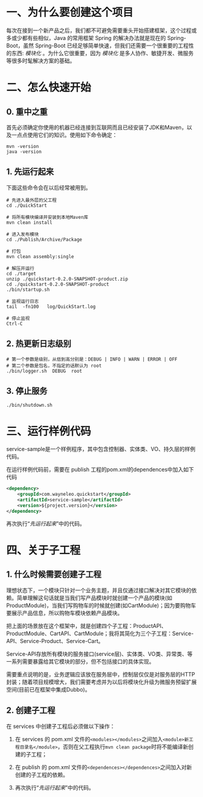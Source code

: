
# 一、为什么要创建这个项目

每次在接到一个新产品之后，我们都不可避免需要重头开始搭建框架，这个过程或多或少都有些相似，Java 的常用框架 Spring 的解决办法就是现在的 Spring-Boot，虽然 Spring-Boot 已经足够简单快速，但我们还需要一个很重要的工程性的东西: _模块化_ 。为什么它很重要，因为 _模块化_ 是多人协作、敏捷开发、微服务等很多时髦解决方案的基础。


# 二、怎么快速开始


## 0. 重中之重

首先必须确定你使用的机器已经连接到互联网而且已经安装了JDK和Maven，以及一点点使用它们的知识。使用如下命令确定：

```shell
mvn -version
java -version
```

<span id="GoFirst"></span>
## 1. 先运行起来

下面这些命令会在以后经常被用到。

```shell
# 先进入最外层的父工程
cd ./QuickStart

# 将所有模块编译并安装到本地Maven库
mvn clean install

# 进入发布模块
cd ./Publish/Archive/Package

# 打包
mvn clean assembly:single

# 解压并运行
cd ./target
unzip ./quickstart-0.2.0-SNAPSHOT-product.zip
cd ./quickstart-0.2.0-SNAPSHOT-product
./bin/startup.sh

# 监视运行日志
tail  -fn100   log/QuickStart.log

# 停止监视
Ctrl-C
```


## 2. 热更新日志级别

```shell
# 第一个参数是级别，从低到高分别是：DEBUG | INFO | WARN | ERROR | OFF
# 第二个参数是包名，不指定的话默认为 root
./bin/logger.sh  DEBUG  root
```

## 3. 停止服务

```shell
./bin/shutdown.sh
```


# 三、运行样例代码

service-sample是一个样例程序，其中包含控制器、实体类、VO、持久层的样例代码。

在运行样例代码前，需要在 publish 工程的pom.xml的dependences中加入如下代码

```xml
<dependency>
	<groupId>com.wayneleo.quickstart</groupId>
	<artifactId>service-sample</artifactId>
	<version>${project.version}</version>
</dependency>
```

再次执行“_先运行起来_”中的代码。


# 四、关于子工程


## 1. 什么时候需要创建子工程

理想状态下，一个模块只针对一个业务主题，并且仅通过接口解决对其它模块的依赖。简单理解这句话就是当我们写产品模块时就创建一个产品的模块(如ProductModule)，当我们写购物车的时候就创建(如CartModule)；因为要购物车要展示产品信息，所以购物车模块依赖产品模块。

把上面的场景放在这个框架中，就是创建四个子工程：ProductAPI、ProductModule、CartAPI、CartModule；我将其简化为三个子工程：Service-API、Service-Product、Service-Cart。

Service-API存放所有模块的服务接口(service层)、实体类、VO类、异常类、等一系列需要暴露给其它模块的部分，但不包括接口的具体实现。

需要重点说明的是，业务逻辑应该放在服务层中，控制层仅仅是对服务层的HTTP封装；随着项目规模增大，我们需要考虑并为以后将模块化升级为微服务预留扩展空间(目前已在框架中集成Dubbo)。


## 2. 创建子工程

在 services 中创建子工程后必须做以下操作：

1. 在 services 的 pom.xml 文件的`<modules></modules>`之间加入`<module>新工程目录名</module>`，否则在父工程执行`mvn clean package`时将不能编译新创建的子工程；

2. 在 publish 的 pom.xml 文件的`<dependences></dependences>`之间加入对新创建的子工程的依赖。

3. 再次执行“_先运行起来_”中的代码。


